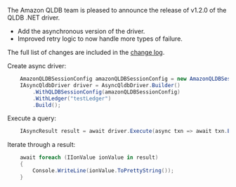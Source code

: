 The Amazon QLDB team is pleased to announce the release of v1.2.0 of the QLDB .NET driver.

* Add the asynchronous version of the driver.
* Improved retry logic to now handle more types of failure.

The full list of changes are included in the [change log](https://github.com/awslabs/amazon-qldb-driver-dotnet/blob/master/CHANGELOG.md).

Create async driver:

```c#
    AmazonQLDBSessionConfig amazonQLDBSessionConfig = new AmazonQLDBSessionConfig();
    IAsyncQldbDriver driver = AsyncQldbDriver.Builder()
        .WithQLDBSessionConfig(amazonQLDBSessionConfig)
        .WithLedger("testLedger")
        .Build();
```

Execute a query:

```c#
    IAsyncResult result = await driver.Execute(async txn => await txn.Execute("SELECT * from Person");
```

Iterate through a result:

```c#
    await foreach (IIonValue ionValue in result)
    {
        Console.WriteLine(ionValue.ToPrettyString());
    }
```

